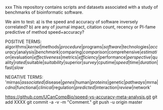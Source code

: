 
xxx
This repository contains scripts and datasets associated with a study of benchmarks of bioinformatic software. 

We aim to test:
a) is the speed and accuracy of software inversely correlated?
b) are any of journal impact, citation count, recency or PI-fame predictive of method speed+accuracy?




POSITIVE TERMS:
algorithms$|kernel$|methods$|procedure$|programs$|software$|technologies$|accuracy$|analysis$|benchmark$|comparing$|comparison$|comprehensive$|estimation$|evaluation$|effectiveness$|metrics$|efficiency$|performance$|perspective$|quality$|rated$|suitable$|suitability$|superior$|survey$|cputime$|speed$|time$|duration$|fast$|slow$

NEGATIVE TERMS:
'mirnas$|associated$|disease$|genes$|human$|proteins$|genetic$|pathways$|mrna$|cdna$|functional$|clinical$|regulation$|predicted$|interaction$|review$|network'



https://github.com/UCanCompBio/speed-vs-accuracy-meta-analysis.git
git add XXXX
git commit -a -v -m "Comment."
git push -u origin master
